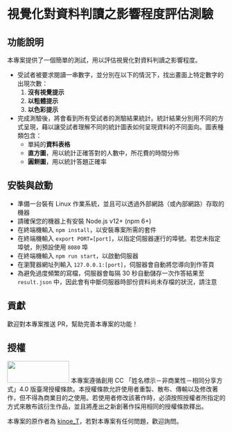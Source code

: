 # 視覺化對資料判讀之影響程度評估測驗

## 功能說明

本專案提供了一個簡單的測試，用以評估視覺化對資料判讀之影響程度。

* 受試者被要求閱讀一串數字，並分別在以下的情況下，找出畫面上特定數字的出現次數：
    1. **沒有視覺提示**
    2. **以粗體提示**
    3. **以色彩提示**
* 完成測驗後，將會看到所有受試者的測驗結果統計。統計結果分別用不同的方式呈現，藉以讓受試者理解不同的統計圖表如何呈現資料的不同面向。圖表種類包含：
    * 單純的**資料表格**
    * **直方圖**，用以統計正確答對的人數中，所花費的時間分佈
    * **圓餅圖**，用以統計答題正確率

## 安裝與啟動

* 準備一台裝有 Linux 作業系統，並且可以透過外部網路（或內部網路）存取的機器
* 請確保您的機器上有安裝 Node.js v12+ (npm 6+)
* 在終端機輸入 `npm install`，以安裝專案所需的套件
* 在終端機輸入 `export PORT=[port]`，以指定伺服器運行的埠號。若您未指定埠號，則預設使用 `8080` 埠
* 在終端機輸入 `npm run start`，以啟動伺服器
* 在瀏覽器網址列輸入 `127.0.0.1:[port]`，伺服器會自動將您導向到作答頁
* 為避免過度頻繁的寫檔，伺服器會每隔 30 秒自動儲存一次作答結果至 `result.json` 中，因此會有中斷伺服器時部份資料尚未存檔的狀況，請注意

## 貢獻

歡迎對本專案推送 PR，幫助完善本專案的功能！

## 授權

<img src="https://mirrors.creativecommons.org/presskit/buttons/88x31/png/by-nc-sa.png" data-canonical-src="https://mirrors.creativecommons.org/presskit/buttons/88x31/png/by-nc-sa.png" width="143" height="50" />
本專案遵循創用 CC 「姓名標示－非商業性－相同分享方式」4.0 版臺灣授權條款。本授權條款允許使用者重製、散布、傳輸以及修改著作，但不得為商業目的之使用。若使用者修改該著作時，必須按照授權者所指定的方式來散布該衍生作品，並且將產出之新創著作採用相同的授權條款釋出。

本專案的原作者為 [kinoe_T](https://github.com/kaeteyaruyo)，若對本專案有任何問題，歡迎詢問。
